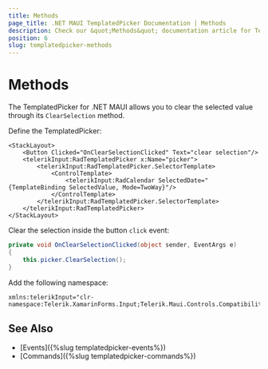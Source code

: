 ```yaml
---
title: Methods
page_title: .NET MAUI TemplatedPicker Documentation | Methods
description: Check our &quot;Methods&quot; documentation article for Telerik TemplatedPicker for .NET MAUI.
position: 6
slug: templatedpicker-methods
---
```


# Methods

The TemplatedPicker for .NET MAUI allows you to clear the selected value through its `ClearSelection` method.

Define the TemplatedPicker:

```XAML
<StackLayout>
    <Button Clicked="OnClearSelectionClicked" Text="clear selection"/>
    <telerikInput:RadTemplatedPicker x:Name="picker">
        <telerikInput:RadTemplatedPicker.SelectorTemplate>
            <ControlTemplate>
                <telerikInput:RadCalendar SelectedDate="{TemplateBinding SelectedValue, Mode=TwoWay}"/>
            </ControlTemplate>
        </telerikInput:RadTemplatedPicker.SelectorTemplate>
    </telerikInput:RadTemplatedPicker>
</StackLayout>
```

Clear the selection inside the button `click` event:

```C#
private void OnClearSelectionClicked(object sender, EventArgs e)
{
    this.picker.ClearSelection();
}
```

Add the following namespace:

```XAML
xmlns:telerikInput="clr-namespace:Telerik.XamarinForms.Input;Telerik.Maui.Controls.Compatibility"
```

## See Also

- [Events]({%slug templatedpicker-events%})
- [Commands]({%slug templatedpicker-commands%})
